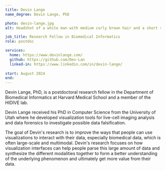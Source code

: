 ```yaml
---
title: Devin Lange
name_degree: Devin Lange, PhD

photo: devin-lange.jpg
alt: Headshot of a white man with medium curly brown hair and a short somewhat scruffy beard. He is smiling cheerfully in front of a neutral grey background.

job_title: Research Fellow in Biomedical Informatics
role: postdoc

services:
  home: https://www.devinlange.com/
  github: https://github.com/Dev-Lan
  linked-in: https://www.linkedin.com/in/devin-lange/
  
start: August 2024
end:
---
```

Devin Lange, PhD, is a postdoctoral research fellow in the Department of Biomedical Informatics at Harvard Medical School and a member of the HIDIVE lab.

Devin Lange received his PhD in Computer Science from the University of Utah where he developed visualization tools for live-cell imaging analysis and data forensics to investigate possible data falsification.

The goal of Devin's research is to improve the ways that people can use visualizations to interact with their data, especially biomedical data, which is often large-scale and multimodal. Devin's research focuses on how visualization interfaces can help people parse this large amount of data and synthesize the different modalities together to form a better understanding of the underlying phenomenon and ultimately get more value from their data.
